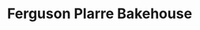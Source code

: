 ---
title: "Ferguson Plarre Bakehouse"
url: /north-melbourne/ferguson-plarre-bakehouse/
shop: bakery
---